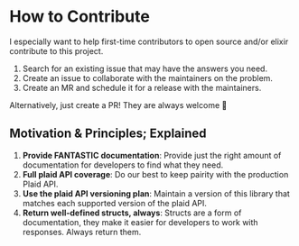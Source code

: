 # How to Contribute

I especially want to help first-time contributors to open source and/or elixir contribute to this project.

1. Search for an existing issue that may have the answers you need.
2. Create an issue to collaborate with the maintainers on the problem.
3. Create an MR and schedule it for a release with the maintainers.

Alternatively, just create a PR! They are always welcome 🤗

## Motivation & Principles; Explained

1. **Provide FANTASTIC documentation**: Provide just the right amount of documentation for developers to find what they need.
2. **Full plaid API coverage**: Do our best to keep pairity with the production Plaid API.
3. **Use the plaid API versioning plan**: Maintain a version of this library that matches each supported version of the plaid API.
4. **Return well-defined structs, always**: Structs are a form of documentation, they make it easier for developers to work with responses. Always return them.
